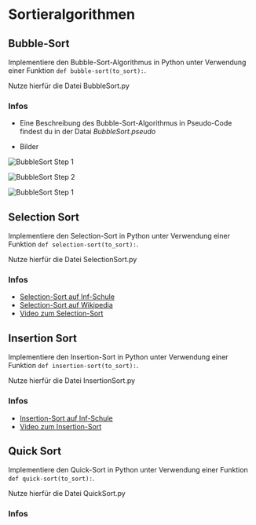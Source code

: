 # Sortieralgorithmen

## Bubble-Sort
  
  Implementiere den Bubble-Sort-Algorithmus in Python unter Verwendung einer Funktion `def bubble-sort(to_sort):`.

  Nutze hierfür die Datei BubbleSort.py

### Infos
* Eine Beschreibung des Bubble-Sort-Algorithmus in Pseudo-Code findest du in der Datai _BubbleSort.pseudo_

* Bilder

![BubbleSort Step 1](https://github.com/masa-gymmich/Sorting-Algorithms/blob/main/BubbleSort1.png)

![BubbleSort Step 2](https://github.com/masa-gymmich/Sorting-Algorithms/blob/main/BubbleSort2.png)

![BubbleSort Step 1](https://github.com/masa-gymmich/Sorting-Algorithms/blob/main/BubbleSort3.png)

## Selection Sort
Implementiere den Selection-Sort in Python unter Verwendung einer Funktion  `def selection-sort(to_sort):`.

Nutze hierfür die Datei SelectionSort.py

### Infos
* [Selection-Sort auf Inf-Schule](https://www.inf-schule.de/algorithmen/standardalgorithmen/sortieren/sortierverfahren/selectionsort)
* [Selection-Sort auf Wikipedia](https://de.wikipedia.org/wiki/Selectionsort)
* [Video zum Selection-Sort](https://wgmail-my.sharepoint.com/:v:/g/personal/marco_savoca_wgmail_de/ER-cczkmIU5JuYMHiLfw8NkBwikdQtlmC3xhiX-27UMbfQ?e=0VzoDc)

## Insertion Sort
Implementiere den Insertion-Sort in Python unter Verwendung einer Funktion  `def insertion-sort(to_sort):`.

Nutze hierfür die Datei InsertionSort.py

### Infos
* [Insertion-Sort auf Inf-Schule](https://www.inf-schule.de/algorithmen/standardalgorithmen/sortieren/sortierverfahren/insertionsort)
* [Video zum Insertion-Sort](https://wgmail-my.sharepoint.com/:v:/g/personal/marco_savoca_wgmail_de/EQpDmA31T1lPm1OLylLsO1sBhBn-8EArdnjUGnDBkAAMQg?e=3pe0NM)

## Quick Sort
Implementiere den Quick-Sort in Python unter Verwendung einer Funktion  `def quick-sort(to_sort):`.

Nutze hierfür die Datei QuickSort.py

### Infos
